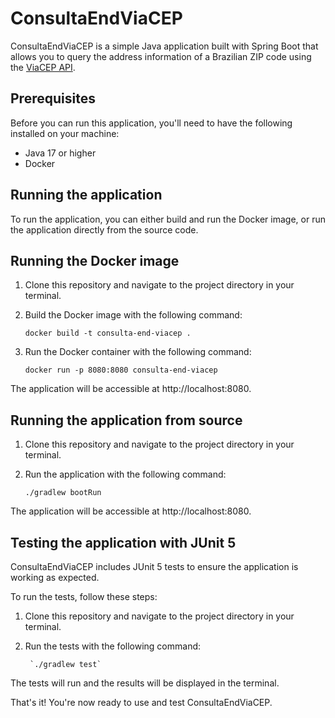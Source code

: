# ConsultaEndViaCEP

ConsultaEndViaCEP is a simple Java application built with Spring Boot that allows you to query the address information of a Brazilian ZIP code using the [ViaCEP API].

## Prerequisites
Before you can run this application, you'll need to have the following installed on your machine:

* Java 17 or higher
* Docker

## Running the application
To run the application, you can either build and run the Docker image, or run the application directly from the source code.

## Running the Docker image
1. Clone this repository and navigate to the project directory in your terminal.
2. Build the Docker image with the following command:

    `docker build -t consulta-end-viacep .`

3. Run the Docker container with the following command:

    `docker run -p 8080:8080 consulta-end-viacep`

The application will be accessible at http://localhost:8080.

## Running the application from source

1. Clone this repository and navigate to the project directory in your terminal.

2. Run the application with the following command:
    
    `./gradlew bootRun`

The application will be accessible at http://localhost:8080.

## Testing the application with JUnit 5

ConsultaEndViaCEP includes JUnit 5 tests to ensure the application is working as expected.

To run the tests, follow these steps:

1. Clone this repository and navigate to the project directory in your terminal.
1. Run the tests with the following command:
    
        `./gradlew test`

The tests will run and the results will be displayed in the terminal.

That's it! You're now ready to use and test ConsultaEndViaCEP.


[ViaCEP API]: <https://viacep.com.br/>